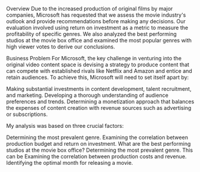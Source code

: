 
Overview
Due to the increased production of original films by major companies, Microsoft has requested that we assess the movie industry's outlook and provide recommendations before making any decisions. Our evaluation involved using return on investment as a metric to measure the profitability of specific genres. We also analyzed the best performing studios at the movie box office and examined the most popular genres with high viewer votes to derive our conclusions.

Business Problem
For Microsoft, the key challenge in venturing into the original video content space is devising a strategy to produce content that can compete with established rivals like Netflix and Amazon and entice and retain audiences. To achieve this, Microsoft will need to set itself apart by:

Making substantial investments in content development, talent recruitment, and marketing. Developing a thorough understanding of audience preferences and trends. Determining a monetization approach that balances the expenses of content creation with revenue sources such as advertising or subscriptions.

My analysis was based on three crucial factors:

Determining the most prevalent genre.
Examining the correlation between production budget and return on investment.
What are the best performing studios at the movie box office?
Determining the most prevalent genre. This can be Examining the correlation between production costs and revenue. Identifying the optimal month for releasing a movie.

